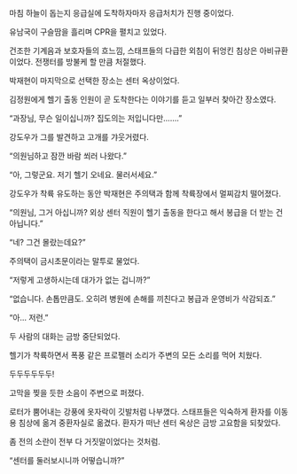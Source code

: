 마침 하늘이 돕는지 응급실에 도착하자마자 응급처치가 진행 중이었다.

유남국이 구슬땀을 흘리며 CPR을 펼치고 있었다.

건조한 기계음과 보호자들의 흐느낌, 스태프들의 다급한 외침이 뒤엉킨 침상은 아비규환이었다. 전쟁터를 방불케 할 만큼 처절했다.

박재현이 마지막으로 선택한 장소는 센터 옥상이었다.

김정원에게 헬기 출동 인원이 곧 도착한다는 이야기를 듣고 일부러 찾아간 장소였다.

“과장님, 무슨 일이십니까? 집도의는 저입니다만…….”

강도우가 그를 발견하고 고개를 갸웃거렸다.

“의원님하고 잠깐 바람 쐬러 나왔다.”

“아, 그렇군요. 저기 헬기 오네요. 물러서세요.”

강도우가 착륙 유도하는 동안 박재현은 주의택과 함께 착륙장에서 멀찌감치 떨어졌다.

“의원님, 그거 아십니까? 외상 센터 직원이 헬기 출동을 한다고 해서 봉급을 더 받는 건 아닙니다.”

“네? 그건 몰랐는데요?”

주의택이 금시초문이라는 말투로 물었다.

“저렇게 고생하시는데 대가가 없는 겁니까?”

“없습니다. 손톱만큼도. 오히려 병원에 손해를 끼친다고 봉급과 운영비가 삭감되죠.”

“아… 저런.”

두 사람의 대화는 금방 중단되었다.

헬기가 착륙하면서 폭풍 같은 프로펠러 소리가 주변의 모든 소리를 먹어 치웠다.

두두두두두두!

고막을 찢을 듯한 소음이 주변으로 퍼졌다.

로터가 뿜어내는 강풍에 옷자락이 깃발처럼 나부꼈다. 스태프들은 익숙하게 환자를 이동용 침상에 옮겨 중환자실로 옮겼다. 환자가 떠난 센터 옥상은 금방 고요함을 되찾았다.

좀 전의 소란이 전부 다 거짓말이었다는 것처럼.

“센터를 둘러보시니까 어떻습니까?”